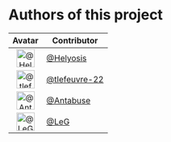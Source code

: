 # Authors of this project

Avatar|Contributor
:-:|---
<img class='float-left rounded-1' src='https://avatars.githubusercontent.com/u/25267053?v=4' width='36' height='36' alt='@Helyosis'>|[@Helyosis](https://github.com/Helyosis)
<img class='float-left rounded-1' src='https://avatars.githubusercontent.com/u/44235618?v=4' width='36' height='36' alt='@tlefeuvre-22'>|[@tlefeuvre-22](https://github.com/tlefeuvre-22)
<img class='float-left rounded-1' src='https://avatars.githubusercontent.com/u/64858450?v=4' width='36' height='36' alt='@Antabuse'>|[@Antabuse](https://github.com/Antabuse)
<img class='float-left rounded-1' src='https://avatars.githubusercontent.com/u/56891040?v=4' width='36' height='36' alt='@LeG'>|[@LeG](https://github.com/LeG)

